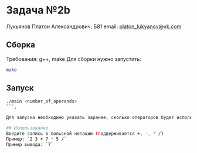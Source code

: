 # Задача №2b

Лукьянов Платон Александрович; Б81
email: platon_lukyanov@vk.com

## Сборка
Требования: g++, make
Для сборки нужно запустить:
```bash
make
```

## Запуск
```bash
./main <number_of_operands>
```,

Для запуска необходимо указать заранее, сколько операторов будет использовано (для 2 7 + - количество = 3)

## Использование
Введите запись в польской нотации (поддерживается +, -, * /)
Пример: `2 3 + 7 * 5 /`
Пример вывода: `7`